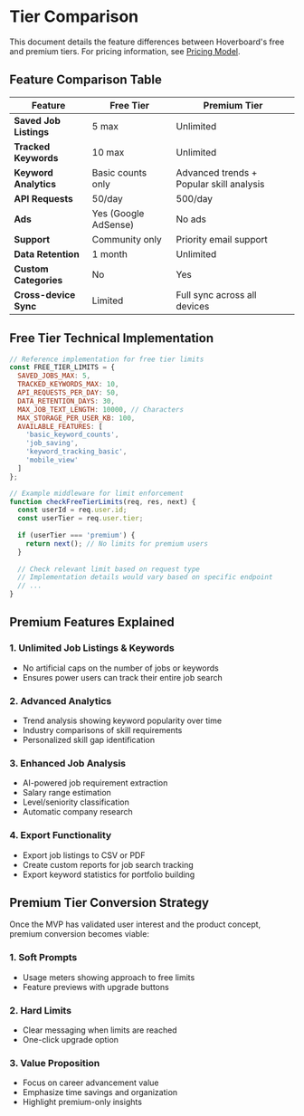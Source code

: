 # Tier Comparison

This document details the feature differences between Hoverboard's free and premium tiers. For pricing information, see [Pricing Model](pricing_model.md).

## Feature Comparison Table

| Feature | Free Tier | Premium Tier |
|---------|-----------|--------------|
| **Saved Job Listings** | 5 max | Unlimited |
| **Tracked Keywords** | 10 max | Unlimited |
| **Keyword Analytics** | Basic counts only | Advanced trends + Popular skill analysis |
| **API Requests** | 50/day | 500/day |
| **Ads** | Yes (Google AdSense) | No ads |
| **Support** | Community only | Priority email support |
| **Data Retention** | 1 month | Unlimited |
| **Custom Categories** | No | Yes |
| **Cross-device Sync** | Limited | Full sync across all devices |

## Free Tier Technical Implementation

```javascript
// Reference implementation for free tier limits
const FREE_TIER_LIMITS = {
  SAVED_JOBS_MAX: 5,
  TRACKED_KEYWORDS_MAX: 10,
  API_REQUESTS_PER_DAY: 50,
  DATA_RETENTION_DAYS: 30,
  MAX_JOB_TEXT_LENGTH: 10000, // Characters
  MAX_STORAGE_PER_USER_KB: 100,
  AVAILABLE_FEATURES: [
    'basic_keyword_counts',
    'job_saving',
    'keyword_tracking_basic',
    'mobile_view'
  ]
};

// Example middleware for limit enforcement
function checkFreeTierLimits(req, res, next) {
  const userId = req.user.id;
  const userTier = req.user.tier;
  
  if (userTier === 'premium') {
    return next(); // No limits for premium users
  }
  
  // Check relevant limit based on request type
  // Implementation details would vary based on specific endpoint
  // ...
}
```

## Premium Features Explained

### 1. Unlimited Job Listings & Keywords

- No artificial caps on the number of jobs or keywords
- Ensures power users can track their entire job search

### 2. Advanced Analytics

- Trend analysis showing keyword popularity over time
- Industry comparisons of skill requirements
- Personalized skill gap identification

### 3. Enhanced Job Analysis

- AI-powered job requirement extraction
- Salary range estimation
- Level/seniority classification
- Automatic company research

### 4. Export Functionality

- Export job listings to CSV or PDF
- Create custom reports for job search tracking
- Export keyword statistics for portfolio building

## Premium Tier Conversion Strategy

Once the MVP has validated user interest and the product concept, premium conversion becomes viable:

### 1. Soft Prompts

- Usage meters showing approach to free limits
- Feature previews with upgrade buttons

### 2. Hard Limits

- Clear messaging when limits are reached
- One-click upgrade option

### 3. Value Proposition

- Focus on career advancement value
- Emphasize time savings and organization
- Highlight premium-only insights 
